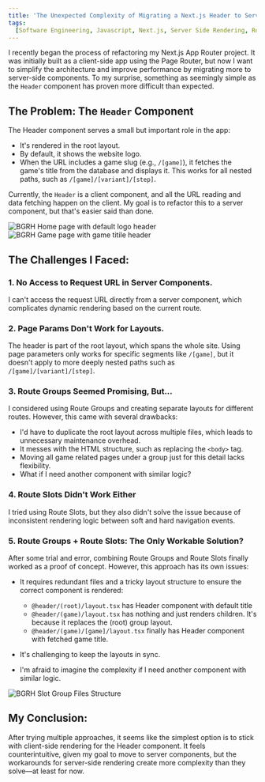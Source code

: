 ```yaml
---
title: 'The Unexpected Complexity of Migrating a Next.js Header to Server Components'
tags:
  [Software Engineering, Javascript, Next.js, Server Side Rendering, Routing]
---
```


I recently began the process of refactoring my Next.js App Router project. It was initially built as a client-side app using the Page Router, but now I want to simplify the architecture and improve performance by migrating more to server-side components. To my surprise, something as seemingly simple as the `Header` component has proven more difficult than expected.

## The Problem: The `Header` Component

The Header component serves a small but important role in the app:

- It's rendered in the root layout.
- By default, it shows the website logo.
- When the URL includes a game slug (e.g., `/[game]`), it fetches the game's title from the database and displays it. This works for all nested paths, such as `/[game]/[variant]/[step]`.

Currently, the `Header` is a client component, and all the URL reading and data fetching happen on the client. My goal is to refactor this to a server component, but that's easier said than done.

![BGRH Home page with default logo header](/assets/images/2024-10-18/bgrh-home-header.png)
![BGRH Game page with game titile header](/assets/images/2024-10-18/bgrh-game-header.png)

## The Challenges I Faced:

### 1. No Access to Request URL in Server Components.

I can't access the request URL directly from a server component, which complicates dynamic rendering based on the current route.

### 2. Page Params Don't Work for Layouts.

The header is part of the root layout, which spans the whole site. Using page parameters only works for specific segments like `/[game]`, but it doesn't apply to more deeply nested paths such as `/[game]/[variant]/[step]`.

### 3. Route Groups Seemed Promising, But...

I considered using Route Groups and creating separate layouts for different routes. However, this came with several drawbacks:

- I'd have to duplicate the root layout across multiple files, which leads to unnecessary maintenance overhead.
- It messes with the HTML structure, such as replacing the `<body>` tag.
- Moving all game related pages under a group just for this detail lacks flexibility.
- What if I need another component with similar logic?

### 4. Route Slots Didn't Work Either

I tried using Route Slots, but they also didn't solve the issue because of inconsistent rendering logic between soft and hard navigation events.

### 5. Route Groups + Route Slots: The Only Workable Solution?

After some trial and error, combining Route Groups and Route Slots finally worked as a proof of concept. However, this approach has its own issues:

- It requires redundant files and a tricky layout structure to ensure the correct component is rendered:

  - `@header/(root)/layout.tsx` has Header component with default title
  - `@header/(game)/layout.tsx` has nothing and just renders children. It's because it replaces the (root) group layout.
  - `@header/(game)/[game]/layout.tsx` finally has Header component with fetched game title.

- It's challenging to keep the layouts in sync.
- I'm afraid to imagine the complexity if I need another component with similar logic.

![BGRH Slot Group Files Structure](/assets/images/2024-10-18/bgrh-slot-group-files-structure.png)

## My Conclusion:

After trying multiple approaches, it seems like the simplest option is to stick with client-side rendering for the Header component. It feels counterintuitive, given my goal to move to server components, but the workarounds for server-side rendering create more complexity than they solve—at least for now.

